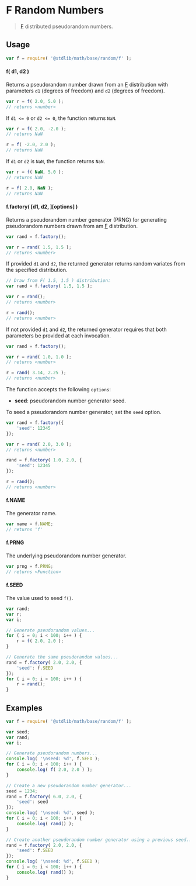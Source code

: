 # F Random Numbers

> [F][f] distributed pseudorandom numbers.


<section class="usage">

## Usage

``` javascript
var f = require( '@stdlib/math/base/random/f' );
```

#### f( d1, d2 )

Returns a pseudorandom number drawn from an [F][f] distribution with parameters `d1` (degrees of freedom) and `d2` (degrees of freedom).

``` javascript
var r = f( 2.0, 5.0 );
// returns <number>
```

If `d1 <= 0` or `d2 <= 0`, the function returns `NaN`.

``` javascript
var r = f( 2.0, -2.0 );
// returns NaN

r = f( -2.0, 2.0 );
// returns NaN
```

If `d1` or `d2` is `NaN`, the function returns `NaN`.

``` javascript
var r = f( NaN, 5.0 );
// returns NaN

r = f( 2.0, NaN );
// returns NaN
```

#### f.factory( \[d1, d2, \]\[options\] )

Returns a pseudorandom number generator (PRNG) for generating pseudorandom numbers drawn from am [F][f] distribution.

``` javascript
var rand = f.factory();

var r = rand( 1.5, 1.5 );
// returns <number>
```

If provided `d1` and `d2`, the returned generator returns random variates from the specified distribution.

``` javascript
// Draw from F( 1.5, 1.5 ) distribution:
var rand = f.factory( 1.5, 1.5 );

var r = rand();
// returns <number>

r = rand();
// returns <number>
```

If not provided `d1` and `d2`, the returned generator requires that both parameters be provided at each invocation.

``` javascript
var rand = f.factory();

var r = rand( 1.0, 1.0 );
// returns <number>

r = rand( 3.14, 2.25 );
// returns <number>
```

The function accepts the following `options`:

* __seed__: pseudorandom number generator seed.

To seed a pseudorandom number generator, set the `seed` option.

``` javascript
var rand = f.factory({
    'seed': 12345
});

var r = rand( 2.0, 3.0 );
// returns <number>

rand = f.factory( 1.0, 2.0, {
    'seed': 12345
});

r = rand();
// returns <number>
```

#### f.NAME

The generator name.

``` javascript
var name = f.NAME;
// returns 'f'
```

#### f.PRNG

The underlying pseudorandom number generator.

``` javascript
var prng = f.PRNG;
// returns <Function>
```

#### f.SEED

The value used to seed `f()`.

``` javascript
var rand;
var r;
var i;

// Generate pseudorandom values...
for ( i = 0; i < 100; i++ ) {
    r = f( 2.0, 2.0 );
}

// Generate the same pseudorandom values...
rand = f.factory( 2.0, 2.0, {
    'seed': f.SEED
});
for ( i = 0; i < 100; i++ ) {
    r = rand();
}
```

</section>

<!-- /.usage -->


<section class="examples">

## Examples

``` javascript
var f = require( '@stdlib/math/base/random/f' );

var seed;
var rand;
var i;

// Generate pseudorandom numbers...
console.log( '\nseed: %d', f.SEED );
for ( i = 0; i < 100; i++ ) {
    console.log( f( 2.0, 2.0 ) );
}

// Create a new pseudorandom number generator...
seed = 1234;
rand = f.factory( 6.0, 2.0, {
    'seed': seed
});
console.log( '\nseed: %d', seed );
for ( i = 0; i < 100; i++ ) {
    console.log( rand() );
}

// Create another pseudorandom number generator using a previous seed...
rand = f.factory( 2.0, 2.0, {
    'seed': f.SEED
});
console.log( '\nseed: %d', f.SEED );
for ( i = 0; i < 100; i++ ) {
    console.log( rand() );
}
```

</section>

<!-- /.examples -->


<section class="links">

[f]: https://en.wikipedia.org/wiki/F_distribution

</section>

<!-- /.links -->
